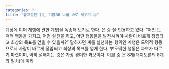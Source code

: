 ```yaml
---
categories: h
title: "불교성전 읽는 기쁨36 나를 바로 세우기 ③"
---
```

계상에 이어 계행에 관한 계법을 독송해 보기로 한다. 은  중 을 인용하고 있다. “어떤 도덕적 행동을 가지고, 어떤 실천을 하고, 어떤 행동들을 발전시켜야 사람이 바르게 정립되고 최상의 목표를 얻을 수 있을까?” 말하자면 계를 실천하는 행위인 계행은 도덕적 행동으로서 사람이 바르게 정립되고 최상의 목표를 얻게 한다. 부도덕한 행동은 과보가 따르기 마련이며, 익히 설해지는 것은 가장 경미한 과보이다. 이를  중 은 8계(대지도론의 8계와 일치)에 따라